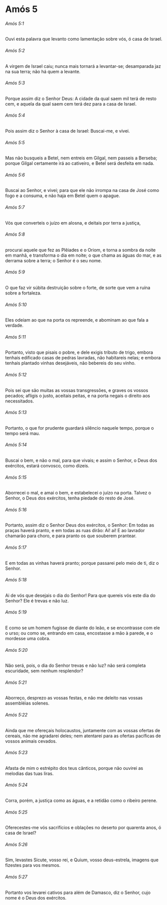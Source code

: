 # Amós 5

###### Amós 5:1

Ouvi esta palavra que levanto como lamentação sobre vós, ó casa de Israel.

###### Amós 5:2

A virgem de Israel caiu; nunca mais tornará a levantar-se; desamparada jaz na sua terra; não há quem a levante.

###### Amós 5:3

Porque assim diz o Senhor Deus: A cidade da qual saem mil terá de resto cem, e aquela da qual saem cem terá dez para a casa de Israel.

###### Amós 5:4

Pois assim diz o Senhor à casa de Israel: Buscai-me, e vivei.

###### Amós 5:5

Mas não busqueis a Betel, nem entreis em Gilgal, nem passeis a Berseba; porque Gilgal certamente irá ao cativeiro, e Betel será desfeita em nada.

###### Amós 5:6

Buscai ao Senhor, e vivei; para que ele não irrompa na casa de José como fogo e a consuma, e não haja em Betel quem o apague.

###### Amós 5:7

Vós que converteis o juízo em alosna, e deitais por terra a justiça,

###### Amós 5:8

procurai aquele que fez as Plêiades e o Oriom, e torna a sombra da noite em manhã, e transforma o dia em noite; o que chama as águas do mar, e as derrama sobre a terra; o Senhor é o seu nome.

###### Amós 5:9

O que faz vir súbita destruição sobre o forte, de sorte que vem a ruína sobre a fortaleza.

###### Amós 5:10

Eles odeiam ao que na porta os repreende, e abominam ao que fala a verdade.

###### Amós 5:11

Portanto, visto que pisais o pobre, e dele exigis tributo de trigo, embora tenhais edificado casas de pedras lavradas, não habitareis nelas; e embora tenhais plantado vinhas desejáveis, não bebereis do seu vinho.

###### Amós 5:12

Pois sei que são muitas as vossas transgressões, e graves os vossos pecados; afligis o justo, aceitais peitas, e na porta negais o direito aos necessitados.

###### Amós 5:13

Portanto, o que for prudente guardará silêncio naquele tempo, porque o tempo será mau.

###### Amós 5:14

Buscai o bem, e não o mal, para que vivais; e assim o Senhor, o Deus dos exércitos, estará convosco, como dizeis.

###### Amós 5:15

Aborrecei o mal, e amai o bem, e estabelecei o juízo na porta. Talvez o Senhor, o Deus dos exércitos, tenha piedade do resto de José.

###### Amós 5:16

Portanto, assim diz o Senhor Deus dos exércitos, o Senhor: Em todas as praças haverá pranto, e em todas as ruas dirão: Ai! ai! E ao lavrador chamarão para choro, e para pranto os que souberem prantear.

###### Amós 5:17

E em todas as vinhas haverá pranto; porque passarei pelo meio de ti, diz o Senhor.

###### Amós 5:18

Ai de vós que desejais o dia do Senhor! Para que quereis vós este dia do Senhor? Ele é trevas e não luz.

###### Amós 5:19

E como se um homem fugisse de diante do leão, e se encontrasse com ele o urso; ou como se, entrando em casa, encostasse a mão à parede, e o mordesse uma cobra.

###### Amós 5:20

Não será, pois, o dia do Senhor trevas e não luz? não será completa escuridade, sem nenhum resplendor?

###### Amós 5:21

Aborreço, desprezo as vossas festas, e não me deleito nas vossas assembléias solenes.

###### Amós 5:22

Ainda que me ofereçais holocaustos, juntamente com as vossas ofertas de cereais, não me agradarei deles; nem atentarei para as ofertas pacíficas de vossos animais cevados.

###### Amós 5:23

Afasta de mim o estrépito dos teus cânticos, porque não ouvirei as melodias das tuas liras.

###### Amós 5:24

Corra, porém, a justiça como as águas, e a retidão como o ribeiro perene.

###### Amós 5:25

Oferecestes-me vós sacrifícios e oblações no deserto por quarenta anos, ó casa de Israel?

###### Amós 5:26

Sim, levastes Sicute, vosso rei, e Quium, vosso deus-estrela, imagens que fizestes para vos mesmos.

###### Amós 5:27

Portanto vos levarei cativos para além de Damasco, diz o Senhor, cujo nome é o Deus dos exércitos.

